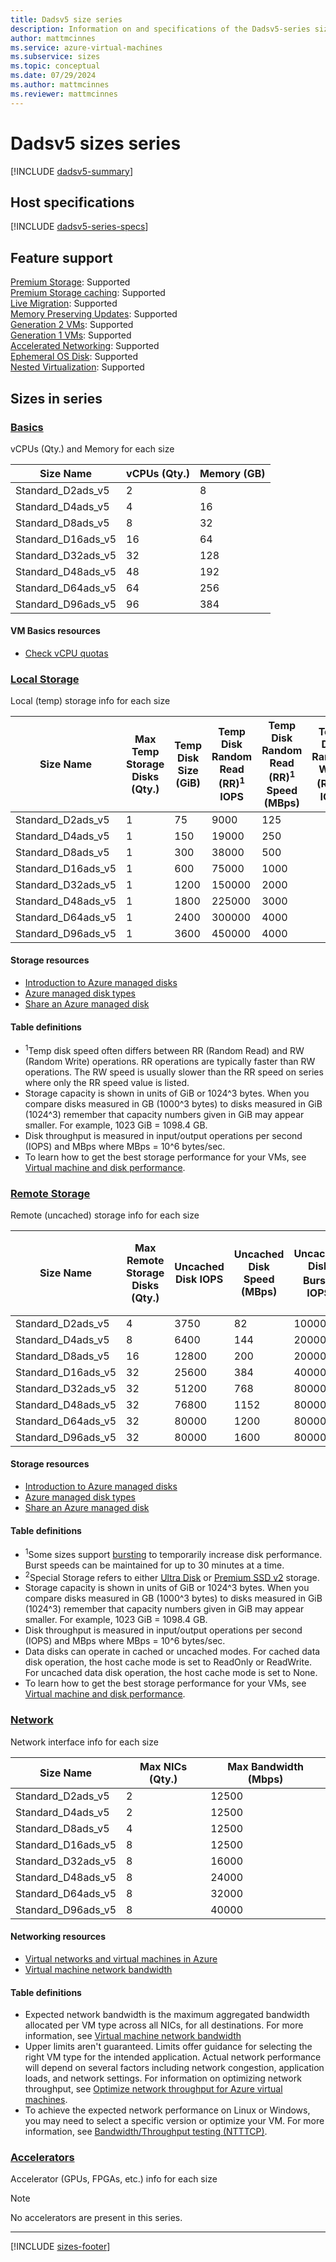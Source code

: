 ```yaml
---
title: Dadsv5 size series
description: Information on and specifications of the Dadsv5-series sizes
author: mattmcinnes
ms.service: azure-virtual-machines
ms.subservice: sizes
ms.topic: conceptual
ms.date: 07/29/2024
ms.author: mattmcinnes
ms.reviewer: mattmcinnes
---
```


# Dadsv5 sizes series

[!INCLUDE [dadsv5-summary](./includes/dadsv5-series-summary.md)]

## Host specifications
[!INCLUDE [dadsv5-series-specs](./includes/dadsv5-series-specs.md)]

## Feature support
[Premium Storage](../../premium-storage-performance.md): Supported <br>[Premium Storage caching](../../premium-storage-performance.md): Supported <br>[Live Migration](../../maintenance-and-updates.md): Supported <br>[Memory Preserving Updates](../../maintenance-and-updates.md): Supported <br>[Generation 2 VMs](../../generation-2.md): Supported <br>[Generation 1 VMs](../../generation-2.md): Supported <br>[Accelerated Networking](/azure/virtual-network/create-vm-accelerated-networking-cli): Supported <br>[Ephemeral OS Disk](../../ephemeral-os-disks.md): Supported <br>[Nested Virtualization](/virtualization/hyper-v-on-windows/user-guide/nested-virtualization): Supported <br>

## Sizes in series

### [Basics](#tab/sizebasic)

vCPUs (Qty.) and Memory for each size

| Size Name | vCPUs (Qty.) | Memory (GB) |
| --- | --- | --- |
| Standard_D2ads_v5 | 2 | 8 |
| Standard_D4ads_v5 | 4 | 16 |
| Standard_D8ads_v5 | 8 | 32 |
| Standard_D16ads_v5 | 16 | 64 |
| Standard_D32ads_v5 | 32 | 128 |
| Standard_D48ads_v5 | 48 | 192 |
| Standard_D64ads_v5 | 64 | 256 |
| Standard_D96ads_v5 | 96 | 384 |

#### VM Basics resources
- [Check vCPU quotas](../../../virtual-machines/quotas.md)

### [Local Storage](#tab/sizestoragelocal)

Local (temp) storage info for each size

| Size Name | Max Temp Storage Disks (Qty.) | Temp Disk Size (GiB) | Temp Disk Random Read (RR)<sup>1</sup> IOPS | Temp Disk Random Read (RR)<sup>1</sup> Speed (MBps) | Temp Disk Random Write (RW)<sup>1</sup> IOPS | Temp Disk Random Write (RW)<sup>1</sup> Speed (MBps) |
| --- | --- | --- | --- | --- | --- | --- |
| Standard_D2ads_v5 | 1 | 75 | 9000 | 125 |  |  |
| Standard_D4ads_v5 | 1 | 150 | 19000 | 250 |  |  |
| Standard_D8ads_v5 | 1 | 300 | 38000 | 500 |  |  |
| Standard_D16ads_v5 | 1 | 600 | 75000 | 1000 |  |  |
| Standard_D32ads_v5 | 1 | 1200 | 150000 | 2000 |  |  |
| Standard_D48ads_v5 | 1 | 1800 | 225000 | 3000 |  |  |
| Standard_D64ads_v5 | 1 | 2400 | 300000 | 4000 |  |  |
| Standard_D96ads_v5 | 1 | 3600 | 450000 | 4000 |  |  |

#### Storage resources
- [Introduction to Azure managed disks](../../../virtual-machines/managed-disks-overview.md)
- [Azure managed disk types](../../../virtual-machines/disks-types.md)
- [Share an Azure managed disk](../../../virtual-machines/disks-shared.md)

#### Table definitions
- <sup>1</sup>Temp disk speed often differs between RR (Random Read) and RW (Random Write) operations. RR operations are typically faster than RW operations. The RW speed is usually slower than the RR speed on series where only the RR speed value is listed.
- Storage capacity is shown in units of GiB or 1024^3 bytes. When you compare disks measured in GB (1000^3 bytes) to disks measured in GiB (1024^3) remember that capacity numbers given in GiB may appear smaller. For example, 1023 GiB = 1098.4 GB.
- Disk throughput is measured in input/output operations per second (IOPS) and MBps where MBps = 10^6 bytes/sec.
- To learn how to get the best storage performance for your VMs, see [Virtual machine and disk performance](../../../virtual-machines/disks-performance.md).

### [Remote Storage](#tab/sizestorageremote)

Remote (uncached) storage info for each size

| Size Name | Max Remote Storage Disks (Qty.) | Uncached Disk IOPS | Uncached Disk Speed (MBps) | Uncached Disk Burst<sup>1</sup> IOPS | Uncached Disk Burst<sup>1</sup> Speed (MBps) | Uncached Special<sup>2</sup> Disk IOPS | Uncached Special<sup>2</sup> Disk Speed (MBps) | Uncached Burst<sup>1</sup> Special<sup>2</sup> Disk IOPS | Uncached Burst<sup>1</sup> Special<sup>2</sup> Disk Speed (MBps) |
| --- | --- | --- | --- | --- | --- | --- | --- | --- | --- |
| Standard_D2ads_v5 | 4 | 3750 | 82 | 10000 | 600 |  |  |  |  |
| Standard_D4ads_v5 | 8 | 6400 | 144 | 20000 | 600 |  |  |  |  |
| Standard_D8ads_v5 | 16 | 12800 | 200 | 20000 | 600 |  |  |  |  |
| Standard_D16ads_v5 | 32 | 25600 | 384 | 40000 | 800 |  |  |  |  |
| Standard_D32ads_v5 | 32 | 51200 | 768 | 80000 | 1000 |  |  |  |  |
| Standard_D48ads_v5 | 32 | 76800 | 1152 | 80000 | 2000 |  |  |  |  |
| Standard_D64ads_v5 | 32 | 80000 | 1200 | 80000 | 2000 |  |  |  |  |
| Standard_D96ads_v5 | 32 | 80000 | 1600 | 80000 | 2000 |  |  |  |  |

#### Storage resources
- [Introduction to Azure managed disks](../../../virtual-machines/managed-disks-overview.md)
- [Azure managed disk types](../../../virtual-machines/disks-types.md)
- [Share an Azure managed disk](../../../virtual-machines/disks-shared.md)

#### Table definitions
- <sup>1</sup>Some sizes support [bursting](../../disk-bursting.md) to temporarily increase disk performance. Burst speeds can be maintained for up to 30 minutes at a time.
- <sup>2</sup>Special Storage refers to either [Ultra Disk](../../../virtual-machines/disks-enable-ultra-ssd.md) or [Premium SSD v2](../../../virtual-machines/disks-deploy-premium-v2.md) storage.
- Storage capacity is shown in units of GiB or 1024^3 bytes. When you compare disks measured in GB (1000^3 bytes) to disks measured in GiB (1024^3) remember that capacity numbers given in GiB may appear smaller. For example, 1023 GiB = 1098.4 GB.
- Disk throughput is measured in input/output operations per second (IOPS) and MBps where MBps = 10^6 bytes/sec.
- Data disks can operate in cached or uncached modes. For cached data disk operation, the host cache mode is set to ReadOnly or ReadWrite. For uncached data disk operation, the host cache mode is set to None.
- To learn how to get the best storage performance for your VMs, see [Virtual machine and disk performance](../../../virtual-machines/disks-performance.md).


### [Network](#tab/sizenetwork)

Network interface info for each size

| Size Name | Max NICs (Qty.) | Max Bandwidth (Mbps) |
| --- | --- | --- |
| Standard_D2ads_v5 | 2 | 12500 |
| Standard_D4ads_v5 | 2 | 12500 |
| Standard_D8ads_v5 | 4 | 12500 |
| Standard_D16ads_v5 | 8 | 12500 |
| Standard_D32ads_v5 | 8 | 16000 |
| Standard_D48ads_v5 | 8 | 24000 |
| Standard_D64ads_v5 | 8 | 32000 |
| Standard_D96ads_v5 | 8 | 40000 |

#### Networking resources
- [Virtual networks and virtual machines in Azure](/azure/virtual-network/network-overview)
- [Virtual machine network bandwidth](/azure/virtual-network/virtual-machine-network-throughput)

#### Table definitions
- Expected network bandwidth is the maximum aggregated bandwidth allocated per VM type across all NICs, for all destinations. For more information, see [Virtual machine network bandwidth](/azure/virtual-network/virtual-machine-network-throughput)
- Upper limits aren't guaranteed. Limits offer guidance for selecting the right VM type for the intended application. Actual network performance will depend on several factors including network congestion, application loads, and network settings. For information on optimizing network throughput, see [Optimize network throughput for Azure virtual machines](/azure/virtual-network/virtual-network-optimize-network-bandwidth). 
-  To achieve the expected network performance on Linux or Windows, you may need to select a specific version or optimize your VM. For more information, see [Bandwidth/Throughput testing (NTTTCP)](/azure/virtual-network/virtual-network-bandwidth-testing).

### [Accelerators](#tab/sizeaccelerators)

Accelerator (GPUs, FPGAs, etc.) info for each size

> [!NOTE]
> No accelerators are present in this series.

---

[!INCLUDE [sizes-footer](../includes/sizes-footer.md)]
